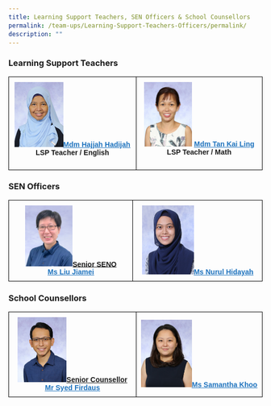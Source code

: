 ```yaml
---
title: Learning Support Teachers, SEN Officers & School Counsellors
permalink: /team-ups/Learning-Support-Teachers-Officers/permalink/
description: ""
---
```

### **Learning Support Teachers**

<style type="text/css">
.tg  {border-collapse:collapse;border-spacing:0;}
.tg td{border-color:black;border-style:solid;border-width:1px;font-family:Arial, sans-serif;font-size:14px;
  overflow:hidden;padding:10px 5px;word-break:normal;}
.tg th{border-color:black;border-style:solid;border-width:1px;font-family:Arial, sans-serif;font-size:14px;
  font-weight:normal;overflow:hidden;padding:10px 5px;word-break:normal;}
.tg .tg-f4yw{background-color:#FFF;text-align:center;vertical-align:middle}
.tg .tg-vgmr{background-color:#;text-align:center;vertical-align:middle}
</style>
<table class="tg">
<thead>
  <tr>
    <td colspan="2" class="tg-vgmr"><img style="width:40%" src="/images/Our%20Team%20UPS/Learning%20Support%20Teachers/mdm%20hajjah%20hadijah%20bte%20haji%20sa'at.jpg"><span style="font-weight:bold"><a rel="noopener noreferrer" target="_blank" href="mailto:hajjah_hadijah_haji_saat@schools.gov.sg"><span style="text-decoration:underline;color:#1E73BE;background-color:transparent">Mdm Hajjah Hadijah</span></a><br>LSP Teacher / English</span><br></span><br>
    <td class="tg-vgmr"><img style="width:40%" src="/images/Our%20Team%20UPS/Learning%20Support%20Teachers/mdm%20tan%20kai%20ling.jpg">
			<span style="font-weight:bold"><a rel="noopener noreferrer" target="_blank" href="mailto:tan_kai_ling@schools.gov.sg"><span style="text-decoration:underline;color:#1E73BE;background-color:transparent">Mdm Tan Kai Ling</span></a><br>LSP Teacher / Math</span><br></span><br>
		</td>
	</tr>
</thead>
</table>

### **SEN Officers**

<style type="text/css">
.tg  {border-collapse:collapse;border-spacing:0;}
.tg td{border-color:black;border-style:solid;border-width:1px;font-family:Arial, sans-serif;font-size:14px;
  overflow:hidden;padding:10px 5px;word-break:normal;}
.tg th{border-color:black;border-style:solid;border-width:1px;font-family:Arial, sans-serif;font-size:14px;
  font-weight:normal;overflow:hidden;padding:10px 5px;word-break:normal;}
.tg .tg-f4yw{background-color:#FFF;text-align:center;vertical-align:middle}
.tg .tg-vgmr{background-color:#;text-align:center;vertical-align:middle}
</style>
<table class="tg">
<thead>
  <tr>
    <td colspan="2" class="tg-vgmr"><img style="width:40%" src="/images/Our%20Team%20UPS/SEN%20Officer%20&%20Councillors/Jiamei%20SENO.png"><span style="font-weight:bold"><span style="font-weight:bold;text-decoration:underline">Senior SENO</span><br><a rel="noopener noreferrer" target="_blank" href="mailto:liu_jiamei@schools.gov.sg"><span style="text-decoration:underline;color:#1E73BE;background-color:transparent">Ms Liu Jiamei</span></a></span></td>
    <td class="tg-vgmr"><img style="width:42%" src="/images/Our%20Team%20UPS/SEN%20Officer%20&%20Councillors/MS%20NURUL%20HIDAYAH%20BINTE%20NASRI.jpg"><span style="font-weight:bold"><a rel="noopener noreferrer" target="_blank" href="mailto:nurul_hidayah_nasri@schools.gov.sg"><span style="text-decoration:underline;color:#1E73BE;background-color:transparent">Ms Nurul Hidayah</span></a></span><br>
		</td>
	</tr>
</thead>
</table>

### **School Counsellors**

<style type="text/css">
.tg  {border-collapse:collapse;border-spacing:0;}
.tg td{border-color:black;border-style:solid;border-width:1px;font-family:Arial, sans-serif;font-size:14px;
  overflow:hidden;padding:10px 5px;word-break:normal;}
.tg th{border-color:black;border-style:solid;border-width:1px;font-family:Arial, sans-serif;font-size:14px;
  font-weight:normal;overflow:hidden;padding:10px 5px;word-break:normal;}
.tg .tg-f4yw{background-color:#FFF;text-align:center;vertical-align:middle}
.tg .tg-vgmr{background-color:#;text-align:center;vertical-align:middle}
</style>
<table class="tg">
<thead>
  <tr>
    <td colspan="2" class="tg-vgmr"><img style="width:40%" src="/images/Our%20Team%20UPS/SEN%20Officer%20&%20Councillors/mr%20syed%20firdauz.jpg"><span style="font-weight:bold"><span style="font-weight:bold;text-decoration:underline">Senior Counsellor</span><br><a rel="noopener noreferrer" target="_blank" href="mailto:syed_firdauz_syed_yasin@schools.gov.sg"><span style="text-decoration:underline;color:#1E73BE;background-color:transparent">Mr Syed Firdaus</span></a></span></td>
    <td class="tg-vgmr"><img style="width:42%" src="/images/Our%20Team%20UPS/SEN%20Officer%20&%20Councillors/ms%20samantha%20khoo%20(1).jpg"><span style="font-weight:bold"><a rel="noopener noreferrer" target="_blank" href="mailto:khoo_shi_min@schools.gov.sg"><span style="text-decoration:underline;color:#1E73BE;background-color:transparent">Ms Samantha Khoo</span></a></span><br>
		</td>
	</tr>
</thead>
</table>